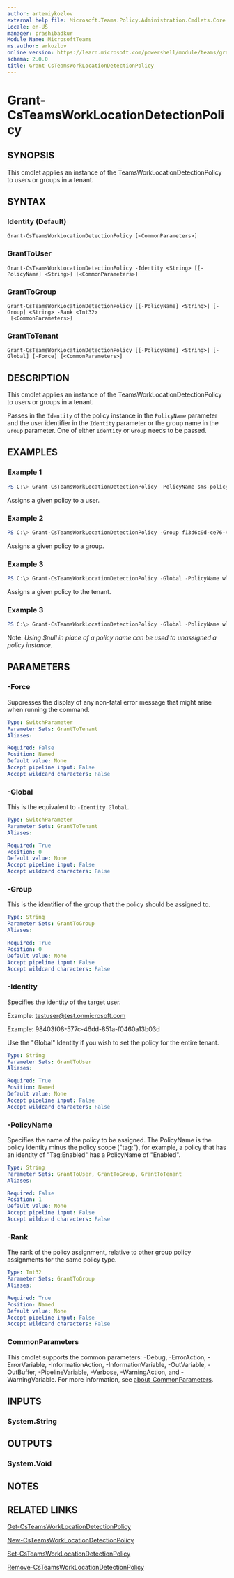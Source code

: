 ```yaml
---
author: artemiykozlov
external help file: Microsoft.Teams.Policy.Administration.Cmdlets.Core.dll-Help.xml
Locale: en-US
manager: prashibadkur
Module Name: MicrosoftTeams
ms.author: arkozlov
online version: https://learn.microsoft.com/powershell/module/teams/grant-csteamsworklocationdetectionpolicy
schema: 2.0.0
title: Grant-CsTeamsWorkLocationDetectionPolicy
---
```


# Grant-CsTeamsWorkLocationDetectionPolicy

## SYNOPSIS
This cmdlet applies an instance of the TeamsWorkLocationDetectionPolicy to users or groups in a tenant.

## SYNTAX

### Identity (Default)
```
Grant-CsTeamsWorkLocationDetectionPolicy [<CommonParameters>]
```

### GrantToUser
```
Grant-CsTeamsWorkLocationDetectionPolicy -Identity <String> [[-PolicyName] <String>] [<CommonParameters>]
```

### GrantToGroup
```
Grant-CsTeamsWorkLocationDetectionPolicy [[-PolicyName] <String>] [-Group] <String> -Rank <Int32>
 [<CommonParameters>]
```

### GrantToTenant
```
Grant-CsTeamsWorkLocationDetectionPolicy [[-PolicyName] <String>] [-Global] [-Force] [<CommonParameters>]
```

## DESCRIPTION

This cmdlet applies an instance of the TeamsWorkLocationDetectionPolicy to users or groups in a tenant.

Passes in the `Identity` of the policy instance in the `PolicyName` parameter and the user identifier in the `Identity` parameter or the group name in the `Group` parameter. One of either `Identity` or `Group` needs to be passed.

## EXAMPLES

### Example 1
```powershell
PS C:\> Grant-CsTeamsWorkLocationDetectionPolicy -PolicyName sms-policy -Identity testuser@test.onmicrosoft.com
```

Assigns a given policy to a user.

### Example 2
```powershell
PS C:\> Grant-CsTeamsWorkLocationDetectionPolicy -Group f13d6c9d-ce76-422c-af78-b6018b4d9c80 -PolicyName wld-policy
```

Assigns a given policy to a group.

### Example 3
```powershell
PS C:\> Grant-CsTeamsWorkLocationDetectionPolicy -Global -PolicyName wld-policy
```

Assigns a given policy to the tenant.

### Example 3
```powershell
PS C:\> Grant-CsTeamsWorkLocationDetectionPolicy -Global -PolicyName wld-policy
```

Note: _Using $null in place of a policy name can be used to unassigned a policy instance._

## PARAMETERS

### -Force
Suppresses the display of any non-fatal error message that might arise when running the command.

```yaml
Type: SwitchParameter
Parameter Sets: GrantToTenant
Aliases:

Required: False
Position: Named
Default value: None
Accept pipeline input: False
Accept wildcard characters: False
```

### -Global
This is the equivalent to `-Identity Global`.

```yaml
Type: SwitchParameter
Parameter Sets: GrantToTenant
Aliases:

Required: True
Position: 0
Default value: None
Accept pipeline input: False
Accept wildcard characters: False
```

### -Group
This is the identifier of the group that the policy should be assigned to.

```yaml
Type: String
Parameter Sets: GrantToGroup
Aliases:

Required: True
Position: 0
Default value: None
Accept pipeline input: False
Accept wildcard characters: False
```

### -Identity
Specifies the identity of the target user.

Example: testuser@test.onmicrosoft.com

Example: 98403f08-577c-46dd-851a-f0460a13b03d

Use the "Global" Identity if you wish to set the policy for the entire tenant.

```yaml
Type: String
Parameter Sets: GrantToUser
Aliases:

Required: True
Position: Named
Default value: None
Accept pipeline input: False
Accept wildcard characters: False
```

### -PolicyName
Specifies the name of the policy to be assigned. The PolicyName is the policy identity minus the policy scope ("tag:"), for example, a policy that has an identity of "Tag:Enabled" has a PolicyName of "Enabled".

```yaml
Type: String
Parameter Sets: GrantToUser, GrantToGroup, GrantToTenant
Aliases:

Required: False
Position: 1
Default value: None
Accept pipeline input: False
Accept wildcard characters: False
```

### -Rank
The rank of the policy assignment, relative to other group policy assignments for the same policy type.

```yaml
Type: Int32
Parameter Sets: GrantToGroup
Aliases:

Required: True
Position: Named
Default value: None
Accept pipeline input: False
Accept wildcard characters: False
```

### CommonParameters
This cmdlet supports the common parameters: -Debug, -ErrorAction, -ErrorVariable, -InformationAction, -InformationVariable, -OutVariable, -OutBuffer, -PipelineVariable, -Verbose, -WarningAction, and -WarningVariable. For more information, see [about_CommonParameters](http://go.microsoft.com/fwlink/?LinkID=113216).

## INPUTS

### System.String

## OUTPUTS

### System.Void

## NOTES

## RELATED LINKS
[Get-CsTeamsWorkLocationDetectionPolicy](https://learn.microsoft.com/powershell/module/teams/get-csteamsworklocationdetectionpolicy)

[New-CsTeamsWorkLocationDetectionPolicy](https://learn.microsoft.com/powershell/module/teams/new-csteamsworklocationdetectionpolicy)

[Set-CsTeamsWorkLocationDetectionPolicy](https://learn.microsoft.com/powershell/module/teams/set-csteamsworklocationdetectionpolicy)

[Remove-CsTeamsWorkLocationDetectionPolicy](https://learn.microsoft.com/powershell/module/teams/remove-csteamsworklocationdetectionpolicy)
